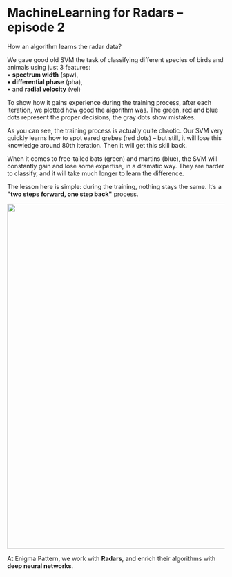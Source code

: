 # MachineLearning for Radars – episode 2

How an algorithm learns the radar data?

We gave good old SVM the task of classifying different species of birds and animals using just 3 features:<br/>
• **spectrum width** (spw),<br/>
• **differential phase** (pha),<br/>
• and **radial velocity** (vel)

To show how it gains experience during the training process, after each iteration, we plotted how good the algorithm was. The green, red and blue dots represent the proper decisions, the gray dots show mistakes.

As you can see, the training process is actually quite chaotic. Our SVM very quickly learns how to spot eared grebes (red dots) – but still, it will lose this knowledge around 80th iteration. Then it will get this skill back.

When it comes to free-tailed bats (green) and martins (blue), the SVM will constantly gain and lose some expertise, in a dramatic way. They are harder to classify, and it will take much longer to learn the difference.

The lesson here is simple: during the training, nothing stays the same. It’s a **"two steps forward, one step back"** process.

[<img src="SVM_learning.gif" width="800">](SVM_learning.mp4)

At Enigma Pattern, we work with **Radars**, and enrich their algorithms with **deep neural networks**.